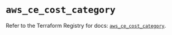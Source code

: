 # `aws_ce_cost_category`

Refer to the Terraform Registry for docs: [`aws_ce_cost_category`](https://registry.terraform.io/providers/hashicorp/aws/6.2.0/docs/resources/ce_cost_category).
